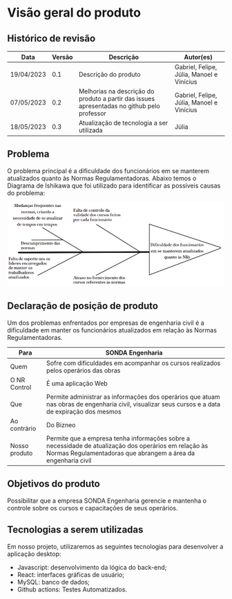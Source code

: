 # Visão geral do produto 

## Histórico de revisão

|Data|Versão|Descrição|Autor(es)|
|----|------|---------|---------|
|19/04/2023|0.1|Descrição do produto|Gabriel, Felipe, Júlia, Manoel e Vinícius|
|07/05/2023|0.2|Melhorias na descrição do produto a partir das issues apresentadas no github pelo professor|Gabriel, Felipe, Júlia, Manoel e Vinícius|
|18/05/2023|0.3|Atualização de tecnologia a ser utilizada|Júlia|

## Problema
O problema principal é a dificuldade dos funcionários em se manterem atualizados quanto às Normas Regulamentadoras. Abaixo temos o Diagrama de Ishikawa que foi utilizado para identificar as possíveis causas do problema:


![Image](./images/image1.PNG)

## Declaração de posição de produto
Um dos problemas enfrentados por empresas de engenharia civil é a dificuldade em manter os funcionários atualizados em relação às Normas Regulamentadoras. 


|Para|SONDA Engenharia|
|-----|-----|
|Quem|Sofre com dificuldades em acompanhar os cursos realizados pelos operários das obras|
|O NR Control|É uma aplicação Web|
|Que|Permite administrar as informações dos operários que atuam nas obras de engenharia civil, visualizar seus cursos e a data de expiração dos mesmos|
|Ao contrário|Do Bizneo|
|Nosso produto|Permite que a empresa tenha informações sobre a necessidade de atualização dos operários em relação às Normas Regulamentadoras que abrangem a área da engenharia civil|

## Objetivos do produto
Possibilitar que a empresa SONDA Engenharia gerencie e mantenha o controle sobre os cursos e capacitações de seus operários. 


## Tecnologias a serem utilizadas
Em nosso projeto, utilizaremos as seguintes tecnologias para desenvolver a aplicação desktop:

- Javascript: desenvolvimento da lógica do back-end;
- React: interfaces gráficas de usuário;
- MySQL: banco de dados;
- Github actions: Testes Automatizados.